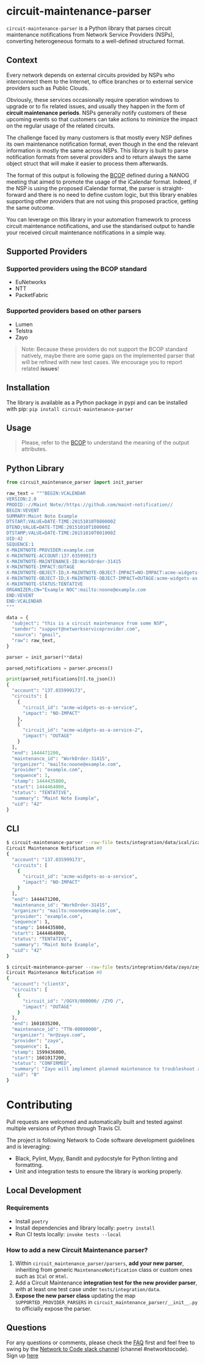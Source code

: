 # circuit-maintenance-parser

`circuit-maintenance-parser` is a Python library that parses circuit maintenance notifications from Network Service Providers (NSPs), converting heterogeneous formats to a well-defined structured format.

## Context

Every network depends on external circuits provided by NSPs who interconnect them to the Internet, to office branches or to
external service providers such as Public Clouds.

Obviously, these services occasionally require operation windows to upgrade or to fix related issues, and usually they happen in the form of **circuit maintenance periods**.
NSPs generally notify customers of these upcoming events so that customers can take actions to minimize the impact on the regular usage of the related circuits.

The challenge faced by many customers is that mostly every NSP defines its own maintenance notification format, even though in the
end the relevant information is mostly the same across NSPs. This library is built to parse notification formats from
several providers and to return always the same object struct that will make it easier to process them afterwards.

The format of this output is following the [BCOP](https://github.com/jda/maintnote-std/blob/master/standard.md) defined
during a NANOG meeting that aimed to promote the usage of the iCalendar format. Indeed, if the NSP is using the
proposed iCalendar format, the parser is straight-forward and there is no need to define custom logic, but this library
enables supporting other providers that are not using this proposed practice, getting the same outcome.

You can leverage on this library in your automation framework to process circuit maintenance notifications, and use the standarised output to handle your received circuit maintenance notifications in a simple way.

## Supported Providers

### Supported providers using the BCOP standard

- EuNetworks
- NTT
- PacketFabric

### Supported providers based on other parsers

- Lumen
- Telstra
- Zayo

> Note: Because these providers do not support the BCOP standard natively, maybe there are some gaps on the implemented parser that will be refined with new test cases. We encourage you to report related **issues**!

## Installation

The library is available as a Python package in pypi and can be installed with pip:
`pip install circuit-maintenance-parser`

## Usage

> Please, refer to the [BCOP](https://github.com/jda/maintnote-std/blob/master/standard.md) to understand the meaning
> of the output attributes.

## Python Library

```python
from circuit_maintenance_parser import init_parser

raw_text = """BEGIN:VCALENDAR
VERSION:2.0
PRODID:-//Maint Note//https://github.com/maint-notification//
BEGIN:VEVENT
SUMMARY:Maint Note Example
DTSTART;VALUE=DATE-TIME:20151010T080000Z
DTEND;VALUE=DATE-TIME:20151010T100000Z
DTSTAMP;VALUE=DATE-TIME:20151010T001000Z
UID:42
SEQUENCE:1
X-MAINTNOTE-PROVIDER:example.com
X-MAINTNOTE-ACCOUNT:137.035999173
X-MAINTNOTE-MAINTENANCE-ID:WorkOrder-31415
X-MAINTNOTE-IMPACT:OUTAGE
X-MAINTNOTE-OBJECT-ID;X-MAINTNOTE-OBJECT-IMPACT=NO-IMPACT:acme-widgets-as-a-service
X-MAINTNOTE-OBJECT-ID;X-MAINTNOTE-OBJECT-IMPACT=OUTAGE:acme-widgets-as-a-service-2
X-MAINTNOTE-STATUS:TENTATIVE
ORGANIZER;CN="Example NOC":mailto:noone@example.com
END:VEVENT
END:VCALENDAR
"""

data = {
  "subject": "this is a circuit maintenance from some NSP",
  "sender": "support@networkserviceprovider.com",
  "source": "gmail",
  "raw": raw_text,
}

parser = init_parser(**data)

parsed_notifications = parser.process()

print(parsed_notifications[0].to_json())
{
  "account": "137.035999173",
  "circuits": [
    {
      "circuit_id": "acme-widgets-as-a-service",
      "impact": "NO-IMPACT"
    },
    {
      "circuit_id": "acme-widgets-as-a-service-2",
      "impact": "OUTAGE"
    }
  ],
  "end": 1444471200,
  "maintenance_id": "WorkOrder-31415",
  "organizer": "mailto:noone@example.com",
  "provider": "example.com",
  "sequence": 1,
  "stamp": 1444435800,
  "start": 1444464000,
  "status": "TENTATIVE",
  "summary": "Maint Note Example",
  "uid": "42"
}
```

## CLI

```bash
$ circuit-maintenance-parser --raw-file tests/integration/data/ical/ical1
Circuit Maintenance Notification #0
{
  "account": "137.035999173",
  "circuits": [
    {
      "circuit_id": "acme-widgets-as-a-service",
      "impact": "NO-IMPACT"
    }
  ],
  "end": 1444471200,
  "maintenance_id": "WorkOrder-31415",
  "organizer": "mailto:noone@example.com",
  "provider": "example.com",
  "sequence": 1,
  "stamp": 1444435800,
  "start": 1444464000,
  "status": "TENTATIVE",
  "summary": "Maint Note Example",
  "uid": "42"
}
```

```bash
$ circuit-maintenance-parser --raw-file tests/integration/data/zayo/zayo1.html --parser zayo
Circuit Maintenance Notification #0
{
  "account": "clientX",
  "circuits": [
    {
      "circuit_id": "/OGYX/000000/ /ZYO /",
      "impact": "OUTAGE"
    }
  ],
  "end": 1601035200,
  "maintenance_id": "TTN-00000000",
  "organizer": "mr@zayo.com",
  "provider": "zayo",
  "sequence": 1,
  "stamp": 1599436800,
  "start": 1601017200,
  "status": "CONFIRMED",
  "summary": "Zayo will implement planned maintenance to troubleshoot and restore degraded span",
  "uid": "0"
}
```

# Contributing

Pull requests are welcomed and automatically built and tested against multiple versions of Python through Travis CI.

The project is following Network to Code software development guidelines and is leveraging:

- Black, Pylint, Mypy, Bandit and pydocstyle for Python linting and formatting.
- Unit and integration tests to ensure the library is working properly.

## Local Development

### Requirements

- Install `poetry`
- Install dependencies and library locally: `poetry install`
- Run CI tests locally: `invoke tests --local`

### How to add a new Circuit Maintenance parser?

1. Within `circuit_maintenance_parser/parsers`, **add your new parser**, inheriting from generic
   `MaintenanceNotification` class or custom ones such as `ICal` or `Html`.
2. Add a Circuit Maintenance **integration test for the new provider parser**, with at least one test case under
   `tests/integration/data`.
3. **Expose the new parser class** updating the map `SUPPORTED_PROVIDER_PARSERS` in
   `circuit_maintenance_parser/__init__.py` to officially expose the parser.

## Questions

For any questions or comments, please check the [FAQ](FAQ.md) first and feel free to swing by the [Network to Code slack channel](https://networktocode.slack.com/) (channel #networktocode).
Sign up [here](http://slack.networktocode.com/)

